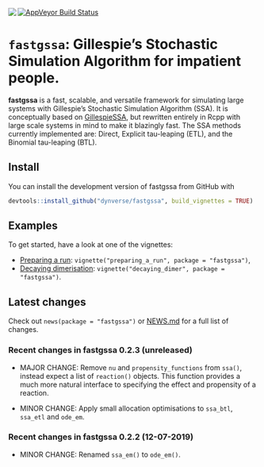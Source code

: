 
<!-- README.md is generated from README.Rmd. Please edit that file -->

<a href="https://travis-ci.org/dynverse/fastgssa"><img src="https://travis-ci.org/dynverse/fastgssa.svg" align="left"></a>
<a href="https://codecov.io/gh/dynverse/fastgssa"> [![AppVeyor Build
Status](https://ci.appveyor.com/api/projects/status/github/dynverse/fastgssa?branch=master&svg=true)](https://ci.appveyor.com/project/dynverse/fastgssa)

# `fastgssa`: Gillespie’s Stochastic Simulation Algorithm for impatient people.

**fastgssa** is a fast, scalable, and versatile framework for simulating
large systems with Gillespie’s Stochastic Simulation Algorithm (SSA). It
is conceptually based on
[GillespieSSA](https://cran.r-project.org/web/packages/GillespieSSA/index.html),
but rewritten entirely in Rcpp with large scale systems in mind to make
it blazingly fast. The SSA methods currently implemented are: Direct,
Explicit tau-leaping (ETL), and the Binomial tau-leaping (BTL).

## Install

You can install the development version of fastgssa from GitHub with

``` r
devtools::install_github("dynverse/fastgssa", build_vignettes = TRUE)
```

## Examples

To get started, have a look at one of the vignettes:

  - [Preparing a run](vignettes/preparing_a_run.md):
    `vignette("preparing_a_run", package = "fastgssa")`,
  - [Decaying dimerisation](vignettes/decaying_dimer.md):
    `vignette("decaying_dimer", package = "fastgssa")`.

## Latest changes

Check out `news(package = "fastgssa")` or [NEWS.md](inst/NEWS.md) for a
full list of
changes.

<!-- This section gets automatically generated from inst/NEWS.md, and also generates inst/NEWS -->

### Recent changes in fastgssa 0.2.3 (unreleased)

  - MAJOR CHANGE: Remove `nu` and `propensity_functions` from `ssa()`,
    instead expect a list of `reaction()` objects. This function
    provides a much more natural interface to specifying the effect and
    propensity of a reaction.

  - MINOR CHANGE: Apply small allocation optimisations to `ssa_btl`,
    `ssa_etl` and `ode_em`.

### Recent changes in fastgssa 0.2.2 (12-07-2019)

  - MINOR CHANGE: Renamed `ssa_em()` to `ode_em()`.
